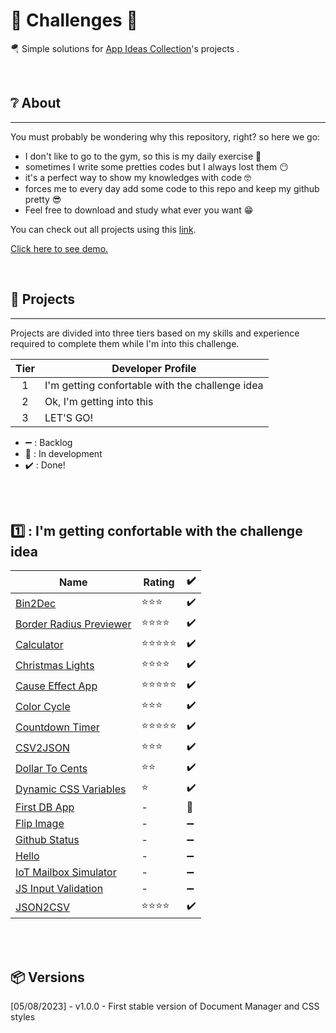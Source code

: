 <h1>🚩 Challenges 🚩</h1>


<p>🪂 Simple solutions for <a href="https://github.com/florinpop17/app-ideas">App Ideas Collection</a>'s projects .</p>


<br />

## ❔ About
--------------
<p>
You must probably be wondering why this repository, right? 
so here we go:
</p>

- I don't like to go to the gym, so this is my daily exercise 💪
- sometimes I write some pretties codes but I always lost them 😶
- it's a perfect way to show my knowledges with code 🤓
- forces me to every day add some code to this repo and keep my github pretty 😎
- Feel free to download and study what ever you want 😁

<p>You can check out all projects using this <a href="http://ofernandoavila.avilamidia.com/challenges/">link</a>.</p>
<p><a href="http://ofernandoavila.avilamidia.com/challenges/">Click here to see demo.</a></p>

<br />

## 📜 Projects
--------------

Projects are divided into three tiers based on my skills and experience
required to complete them while I'm into this challenge.

| Tier | Developer Profile                                   |
| :--: | --------------------------------------------------- |
|  1   | I'm getting confortable with the challenge idea     |
|  2   | Ok, I'm getting into this                           |
|  3   | LET'S GO!                                           |


- ➖ : Backlog
- 🚧 : In development
- ✔️ : Done!

<br /><br />

## 1️⃣ : I'm getting confortable with the challenge idea

| Name                                                                                              | Rating         | ✔️ |
| ------------------------------------------------------------------------------------------------- | -------------- | ---
| [Bin2Dec](./1-%20Bin2Dec/README.md)                                                               | ⭐⭐⭐        | ✔️ |            
| [Border Radius Previewer](./2-BorderRadiusPreview/README.md)                                      | ⭐⭐⭐⭐      | ✔️ |
| [Calculator](./3-Calculator/README.md)                                                            | ⭐⭐⭐⭐⭐    | ✔️ |
| [Christmas Lights](./4-ChristmasLights/README.md)                                                 | ⭐⭐⭐⭐      | ✔️ |
| [Cause Effect App](./5-CauseEffectApp/README.md)                                                  | ⭐⭐⭐⭐⭐    | ✔️ |
| [Color Cycle](./6-ColorCycle/README.md)                                                           | ⭐⭐⭐        | ✔️ |
| [Countdown Timer](./7-CountdownTimer/README.md)                                                   | ⭐⭐⭐⭐⭐    | ✔️ |
| [CSV2JSON](./8-CSV2JSON/README.md)                                                                | ⭐⭐⭐        | ✔️ |
| [Dollar To Cents](./9-DollarToCents/README.md)                                                    | ⭐⭐           | ✔️ |
| [Dynamic CSS Variables](./10-DynamicCSSVariables/README.md)                                       | ⭐             | ✔️ |
| [First DB App](./11-FirstDBApp/README.md)                                                         | -              | 🚧 |
| [Flip Image](./10-DynamicCSSVariables/README.md)                                                  | -              | ➖ |
| [Github Status](./10-DynamicCSSVariables/README.md)                                               | -              | ➖ |
| [Hello](./10-DynamicCSSVariables/README.md)                                                       | -              | ➖ |
| [IoT Mailbox Simulator](./10-DynamicCSSVariables/README.md)                                       | -              | ➖ |
| [JS Input Validation](./10-DynamicCSSVariables/README.md)                                         | -              | ➖ |
| [JSON2CSV](./17-JSON2CSV/README.md)                                                               | ⭐⭐⭐⭐      | ✔️ |


<br /><br />

## 📦 Versions

[05/08/2023] - v1.0.0 - First stable version of Document Manager and CSS styles